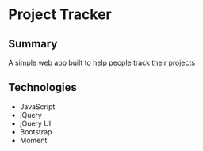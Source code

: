 # Project Tracker

## Summary 
A simple web app built to help people track their projects

## Technologies
- JavaScript
- jQuery
- jQuery UI
- Bootstrap
- Moment